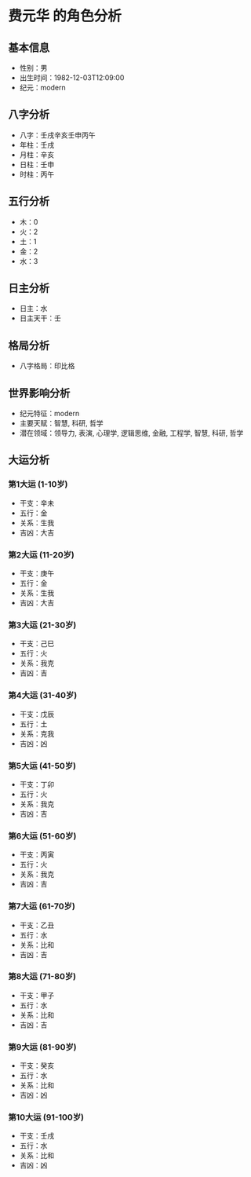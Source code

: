 # 费元华 的角色分析

## 基本信息
- 性别：男
- 出生时间：1982-12-03T12:09:00
- 纪元：modern

## 八字分析
- 八字：壬戌辛亥壬申丙午
- 年柱：壬戌
- 月柱：辛亥
- 日柱：壬申
- 时柱：丙午

## 五行分析
- 木：0
- 火：2
- 土：1
- 金：2
- 水：3

## 日主分析
- 日主：水
- 日主天干：壬

## 格局分析
- 八字格局：印比格

## 世界影响分析
- 纪元特征：modern
- 主要天赋：智慧, 科研, 哲学
- 潜在领域：领导力, 表演, 心理学, 逻辑思维, 金融, 工程学, 智慧, 科研, 哲学

## 大运分析

### 第1大运 (1-10岁)
- 干支：辛未
- 五行：金
- 关系：生我
- 吉凶：大吉

### 第2大运 (11-20岁)
- 干支：庚午
- 五行：金
- 关系：生我
- 吉凶：大吉

### 第3大运 (21-30岁)
- 干支：己巳
- 五行：火
- 关系：我克
- 吉凶：吉

### 第4大运 (31-40岁)
- 干支：戊辰
- 五行：土
- 关系：克我
- 吉凶：凶

### 第5大运 (41-50岁)
- 干支：丁卯
- 五行：火
- 关系：我克
- 吉凶：吉

### 第6大运 (51-60岁)
- 干支：丙寅
- 五行：火
- 关系：我克
- 吉凶：吉

### 第7大运 (61-70岁)
- 干支：乙丑
- 五行：水
- 关系：比和
- 吉凶：吉

### 第8大运 (71-80岁)
- 干支：甲子
- 五行：水
- 关系：比和
- 吉凶：吉

### 第9大运 (81-90岁)
- 干支：癸亥
- 五行：水
- 关系：比和
- 吉凶：凶

### 第10大运 (91-100岁)
- 干支：壬戌
- 五行：水
- 关系：比和
- 吉凶：凶